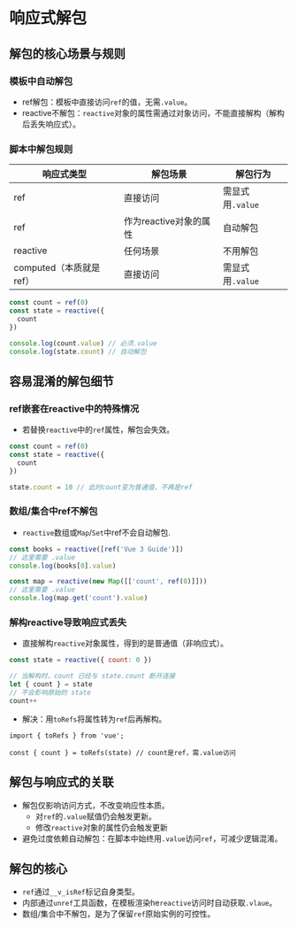 # 响应式解包

## 解包的核心场景与规则

### 模板中自动解包

- ref解包：模板中直接访问`ref`的值，无需`.value`。
- reactive不解包：`reactive`对象的属性需通过对象访问，不能直接解构（解构后丢失响应式）。

### 脚本中解包规则

| 响应式类型              | 解包场景               | 解包行为         |
| ----------------------- | ---------------------- | ---------------- |
| ref                     | 直接访问               | 需显式用`.value` |
| ref                     | 作为reactive对象的属性 | 自动解包         |
| reactive                | 任何场景               | 不用解包         |
| computed（本质就是ref） | 直接访问               | 需显式用`.value` |

``` javascript
const count = ref(0)
const state = reactive({
  count
})

console.log(count.value) // 必须.value
console.log(state.count) // 自动解包
```

## 容易混淆的解包细节

### ref嵌套在reactive中的特殊情况

- 若替换`reactive`中的`ref`属性，解包会失效。

``` javascript
const count = ref(0)
const state = reactive({
  count
})

state.count = 10 // 此时count变为普通值，不再是ref
```

### 数组/集合中ref不解包

- `reactive`数组或`Map`/`Set`中ref不会自动解包.

``` javascript
const books = reactive([ref('Vue 3 Guide')])
// 这里需要 .value
console.log(books[0].value)

const map = reactive(new Map([['count', ref(0)]]))
// 这里需要 .value
console.log(map.get('count').value)
```

### 解构reactive导致响应式丢失

- 直接解构`reactive`对象属性，得到的是普通值（非响应式）。

``` javascript
const state = reactive({ count: 0 })

// 当解构时，count 已经与 state.count 断开连接
let { count } = state
// 不会影响原始的 state
count++
```

- 解决：用`toRefs`将属性转为`ref`后再解构。

```  toRefs 
import { toRefs } from 'vue';

const { count } = toRefs(state) // count是ref，需.value访问
```

## 解包与响应式的关联

- 解包仅影响访问方式，不改变响应性本质。
  - 对`ref`的`.value`赋值仍会触发更新。
  - 修改`reactive`对象的属性仍会触发更新
- 避免过度依赖自动解包：在脚本中始终用`.value`访问`ref`，可减少逻辑混淆。

## 解包的核心

- `ref`通过`__v_isRef`标记自身类型。
- 内部通过`unref`工具函数，在模板渲染he`reactive`访问时自动获取`.vlaue`。
- 数组/集合中不解包，是为了保留`ref`原始实例的可控性。